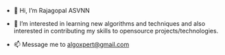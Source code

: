 - 👋 Hi, I’m Rajagopal ASVNN
- 👀 I’m interested in learning new algorithms and techniques and also interested in contributing my skills to opensource projects/technologies.

- 📫 Message me to algoxpert@gmail.com

<!---
algoxpert/algoxpert is a ✨ special ✨ repository because its `README.md` (this file) appears on your GitHub profile.
You can click the Preview link to take a look at your changes.
--->

